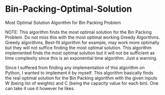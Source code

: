# Bin-Packing-Optimal-Solution
Most Optimal Solution Algorithm for Bin Packing Problem

NOTE: This algorithm finds the most optimal solution for the Bin Packing Problem. Do not miss this with the most optimal working Greedy Algorithms. Greedy algorithms, Best-fit algorithm for example, may work more optimally but they will not suffice finding the most optimal solution. This algorithm implemented finds the most optimal solution but it will not be sufficient as time complexity since this is an exponential time algorithm. Just a warning.

Since I suffered from finding any implementation of this algorithm on Python, I wanted to implement it by myself. This algorithm basically finds the real optimal solution for the Bin Packing algorithm with the given inputs W (being list of weights) and C (being the capacity value for each bin). One can take it use it however he likes.
